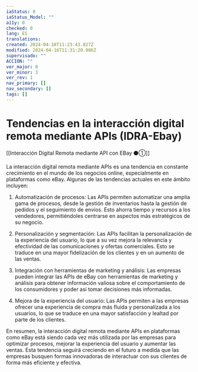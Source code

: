 ```yaml
---
iaStatus: 0
iaStatus_Model: ""
a11y: 0
checked: 0
lang: ES
translations: 
created: 2024-04-16T11:23:43.827Z
modified: 2024-04-16T11:31:20.986Z
supervisado: ""
ACCION: ""
ver_major: 0
ver_minor: 3
ver_rev: 1
nav_primary: []
nav_secondary: []
tags: []
---
```

# Tendencias en la interacción digital remota mediante APIs (IDRA-Ebay)

[[Interacción Digital Remota mediante API con EBay ⚫①]]

La interacción digital remota mediante APIs es una tendencia en constante crecimiento en el mundo de los negocios online, especialmente en plataformas como eBay. Algunas de las tendencias actuales en este ámbito incluyen:

1. Automatización de procesos: Las APIs permiten automatizar una amplia gama de procesos, desde la gestión de inventarios hasta la gestión de pedidos y el seguimiento de envíos. Esto ahorra tiempo y recursos a los vendedores, permitiéndoles centrarse en aspectos más estratégicos de su negocio.

2. Personalización y segmentación: Las APIs facilitan la personalización de la experiencia del usuario, lo que a su vez mejora la relevancia y efectividad de las comunicaciones y ofertas comerciales. Esto se traduce en una mayor fidelización de los clientes y en un aumento de las ventas.

3. Integración con herramientas de marketing y análisis: Las empresas pueden integrar las APIs de eBay con herramientas de marketing y análisis para obtener información valiosa sobre el comportamiento de los consumidores y poder así tomar decisiones más informadas.

4. Mejora de la experiencia del usuario: Las APIs permiten a las empresas ofrecer una experiencia de compra más fluida y personalizada a los usuarios, lo que se traduce en una mayor satisfacción y lealtad por parte de los clientes.

En resumen, la interacción digital remota mediante APIs en plataformas como eBay está siendo cada vez más utilizada por las empresas para optimizar procesos, mejorar la experiencia del usuario y aumentar las ventas. Esta tendencia seguirá creciendo en el futuro a medida que las empresas busquen formas innovadoras de interactuar con sus clientes de forma más eficiente y efectiva.
